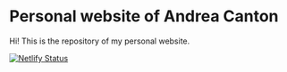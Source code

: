 # Personal website of Andrea Canton

Hi! This is the repository of my personal website.

[![Netlify Status](https://api.netlify.com/api/v1/badges/d6a682e0-3e43-4c66-a941-5e3b3ba10f31/deploy-status)](https://app.netlify.com/sites/affectionate-hamilton-0a48d0/deploys)
